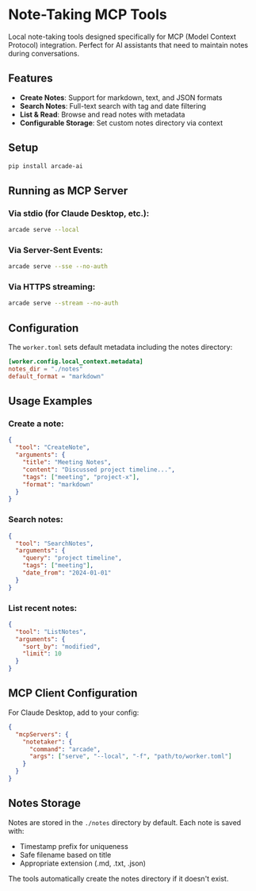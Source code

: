 # Note-Taking MCP Tools

Local note-taking tools designed specifically for MCP (Model Context Protocol) integration. Perfect for AI assistants that need to maintain notes during conversations.

## Features

- **Create Notes**: Support for markdown, text, and JSON formats
- **Search Notes**: Full-text search with tag and date filtering
- **List & Read**: Browse and read notes with metadata
- **Configurable Storage**: Set custom notes directory via context

## Setup

```bash
pip install arcade-ai
```

## Running as MCP Server

### Via stdio (for Claude Desktop, etc.):
```bash
arcade serve --local
```

### Via Server-Sent Events:
```bash
arcade serve --sse --no-auth
```

### Via HTTPS streaming:
```bash
arcade serve --stream --no-auth
```

## Configuration

The `worker.toml` sets default metadata including the notes directory:

```toml
[worker.config.local_context.metadata]
notes_dir = "./notes"
default_format = "markdown"
```

## Usage Examples

### Create a note:
```json
{
  "tool": "CreateNote",
  "arguments": {
    "title": "Meeting Notes",
    "content": "Discussed project timeline...",
    "tags": ["meeting", "project-x"],
    "format": "markdown"
  }
}
```

### Search notes:
```json
{
  "tool": "SearchNotes",
  "arguments": {
    "query": "project timeline",
    "tags": ["meeting"],
    "date_from": "2024-01-01"
  }
}
```

### List recent notes:
```json
{
  "tool": "ListNotes",
  "arguments": {
    "sort_by": "modified",
    "limit": 10
  }
}
```

## MCP Client Configuration

For Claude Desktop, add to your config:

```json
{
  "mcpServers": {
    "notetaker": {
      "command": "arcade",
      "args": ["serve", "--local", "-f", "path/to/worker.toml"]
    }
  }
}
```

## Notes Storage

Notes are stored in the `./notes` directory by default. Each note is saved with:
- Timestamp prefix for uniqueness
- Safe filename based on title
- Appropriate extension (.md, .txt, .json)

The tools automatically create the notes directory if it doesn't exist.
